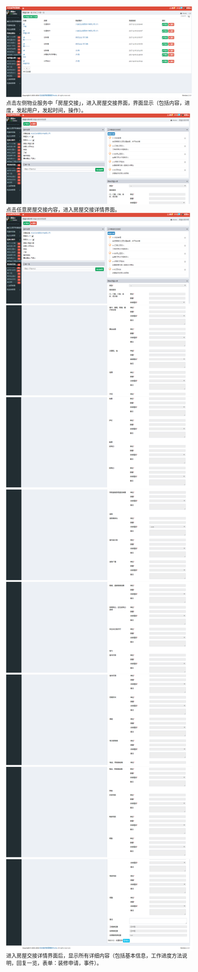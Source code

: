 ![](/assets/房屋交接.png)点击左侧物业服务中「房屋交接」，进入房屋交接界面，界面显示（包括内容，进度，发起用户，发起时间，操作）。![](/assets/房屋交接1.png)点击任意房屋交接内容，进入房屋交接详情界面。![](/assets/房屋交接1.png)![](/assets/房屋交接2.png)![](/assets/房屋交接3.png)![](/assets/房屋交接4.png)![](/assets/房屋交接5.png)![](/assets/房屋交接6.png)![](/assets/房屋交接7.png)![](/assets/房屋交接8.png)进入房屋交接详情界面后，显示所有详细内容（包括基本信息，工作进度方法说明，回复一览，表单：装修申请，事件）。

